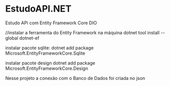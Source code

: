# EstudoAPI.NET
Estudo APi com Entity Framework Core DIO

//instalar a ferramenta do Entity Framework na máquina
dotnet tool install --global dotnet-ef    

instalar pacote sqlite:
dotnet add package Microsoft.EntityFrameworkCore.Sqlite

instalar pacote design
dotnet add package Microsoft.EntityFrameworkCore.Design

Nesse projeto a conexão com o Banco de Dados foi criada no json
